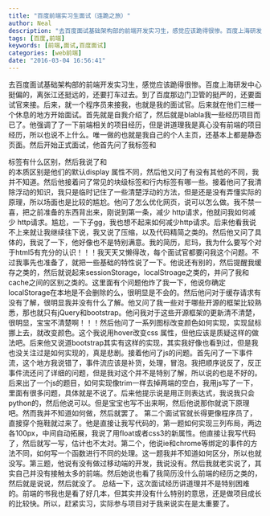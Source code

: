 ```yaml
---
title: "百度前端实习生面试（连跪之旅）"
author: Neal
description: "去百度面试基础架构部的前端开发实习生，感觉应该跪得很惨。百度上海研发中心挺偏的，离张江还挺远的，还要打车过去。到了百度那边门卫管的挺严的，还要面试官来接。后来，就一个程序员来接我，也就是我的面试官。后来就在他们三楼一个休息的地方开始面试。首先就是自我介绍了，然后就是blabla我一些经历项目而已了。他强调了了一下前端相关的项目经历，但是讲道理我是真心没有前端的项目经历，所以也说不上什么。唯一做的也就"
tags: [百度,前端]
keywords: [前端,面试,百度面试]
categories: [web前端]
date: "2016-03-04 16:56:41"
---
```

去百度面试基础架构部的前端开发实习生，感觉应该跪得很惨。百度上海研发中心挺偏的，离张江还挺远的，还要打车过去。到了百度那边门卫管的挺严的，还要面试官来接。后来，就一个程序员来接我，也就是我的面试官。后来就在他们三楼一个休息的地方开始面试。首先就是自我介绍了，然后就是blabla我一些经历项目而已了。他强调了了一下前端相关的项目经历，但是讲道理我是真心没有前端的项目经历，所以也说不上什么。唯一做的也就是我自己的个人主页，还基本上都是静态页面。然后开始正式面试，他首先问了我<span>标签和<div>标签有什么区别，然后我说了<span>和<div>的本质区别是他们的默认display 属性不同，然后他又问了有没有其他的不同，我并不知道。然后他接着问了常见的块级标签和行内标签有哪一些。接着他问了我清除浮动的知识，我只是临时记住了一些清楚浮动的方法，但是还是没有弄懂实际的原理，所以场面也是比较的尴尬。他问了怎么优化网页，说可以怎么做。我不禁一喜，把之前准备的东西背出来，刚说到第一条，减少 http请求，他就问我如何减少 http请求。尴尬，一下子gg，我也想不起来如何减少http请求。后来他看我说不上来就让我继续往下说，我又说了压缩，以及代码精简之类的。然后他又问了具体的，我说了一下，他好像也不是特别满意。我的简历，尼玛，我为什么要写个对于html5有充分的认识！！！我天天又懒得改，每个面试官都要问我这个问题。不过我事先也准备了，就把一些基础的特性说了一下。他说还有别的，然后提醒我缓存之类的，然后就说起来sessionStorage，localStroage之类的，并问了我和cache之间的区别之类的。这里面有个问题他炸了我一下，他说你确定localStorage在本地是不会删除的么，很明显是不会的。然后他问对于缓存请求有没有了解，很明显我并没有什么了解。他又问了我一些对于哪些开源的框架比较熟悉，那也就只有jQuery和bootstrap。他问我对于这些开源框架的更新清不清楚，很明显，宝宝不清楚啊！！！然后他问了一系列图标改变颜色如何实现，实现鼠标挪上去，就改变颜色。这个我说用hover改变css 属性，但他应该是质疑这样的做法吧。后来他又说道bootstrap其实有这样的实现，其实我好像也看到过，但是我也没关注过是如何实现的，真是悲剧。接着他问了js的问题。首先问了一下事件流，这个地方我说错了，事件流应该是补货，处理，冒泡。我把顺序说反了，反正事件流还问了详细的问题，但是我对这个并不是特别了解，所以说的也是不好的。后来出了一个js的题目，如何实现像trim一样去掉两端的空白，我用js写了一下，里面有很多问题，具体就是不说了。后来他提示说是用正则表达式，我说我只会python的，然后他说可以。但是宝宝也写不出来啊，然后他说那你就说下原理吧。然而我并不知道如何做，然后就罢了。
第二个面试官就长得更像程序员了，直接穿个拖鞋就过来了。他是直接让我写代码的，第一题如何实现三列布局，两边各100px，中间自动拓展，我说了用float或者css3的新属性。他直接让我写代码了，然后就写一写，估计也不太对。第二个，他说ie和chrome等绑定的事件的方法不同，如何写一个函数进行不同的处理。这一题我并不知道如何区分，所以也就没写。第三题，他说有没有做过移动端的开发，我说没有。然后我就老实说了，其实自己并没有接触太多的前端。然后她说也看了我简历没什么前端的经历之类的，然后就是说说，然后就没了。
总结一下，这次面试经历讲道理并不是特别困难的。前端的书我也是看了好几本，但其实并没有什么特别的意思，还是做项目成长的比较快。所以，赶紧实习，实际参与项目对于我来说实在是太重要了。
